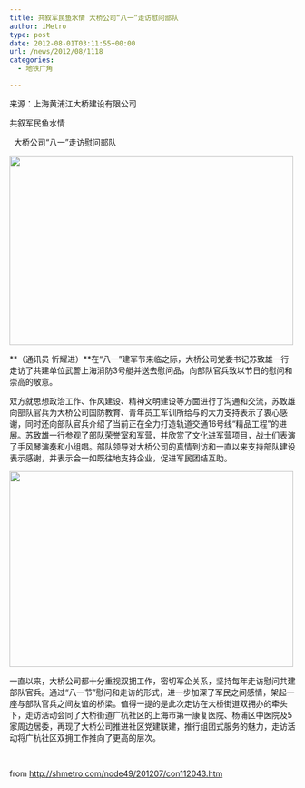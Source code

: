 ```yaml
---
title: 共叙军民鱼水情 大桥公司“八一”走访慰问部队
author: iMetro
type: post
date: 2012-08-01T03:11:55+00:00
url: /news/2012/08/1118
categories:
  - 地铁广角

---
```

来源：上海黄浦江大桥建设有限公司

共叙军民鱼水情

&#160; 大桥公司“八一”走访慰问部队

<img border="0" src="http://shmetro.com/node78/node80/201207/images/img112042_0.jpg" width="500" height="333" /> 

**（通讯员 忻耀进）**在“八一”建军节来临之际，大桥公司党委书记苏致雄一行走访了共建单位武警上海消防3号艇并送去慰问品，向部队官兵致以节日的慰问和崇高的敬意。

双方就思想政治工作、作风建设、精神文明建设等方面进行了沟通和交流，苏致雄向部队官兵为大桥公司国防教育、青年员工军训所给与的大力支持表示了衷心感谢，同时还向部队官兵介绍了当前正在全力打造轨道交通16号线“精品工程”的进展。苏致雄一行参观了部队荣誉室和军营，并欣赏了文化进军营项目，战士们表演了手风琴演奏和小组唱。部队领导对大桥公司的真情到访和一直以来支持部队建设表示感谢，并表示会一如既往地支持企业，促进军民团结互助。

<img border="0" src="http://shmetro.com/node78/node80/201207/images/img112042_1.jpg" width="500" height="344" /> 

一直以来，大桥公司都十分重视双拥工作，密切军企关系，坚持每年走访慰问共建部队官兵。通过“八一节”慰问和走访的形式，进一步加深了军民之间感情，架起一座与部队官兵之间友谊的桥梁。值得一提的是此次走访在大桥街道双拥办的牵头下，走访活动会同了大桥街道广杭社区的上海市第一康复医院、杨浦区中医院及5家周边居委，再现了大桥公司推进社区党建联建，推行组团式服务的魅力，走访活动将广杭社区双拥工作推向了更高的层次。

&#160;

from <http://shmetro.com/node49/201207/con112043.htm>